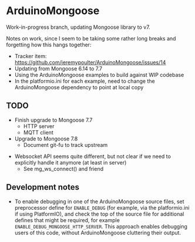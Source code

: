 # ArduinoMongoose

Work-in-progress branch, updating Mongoose library to v7.

Notes on work, since I seem to be taking some rather long breaks and forgetting
how this hangs together:
  - Tracker item: https://github.com/jeremypoulter/ArduinoMongoose/issues/14
  - Updating from Mongoose 6.14 to 7.7
  - Using the ArduinoMongoose examples to build against WIP codebase
  - In the platformio.ini for each example, need to change the ArduinoMongoose
    dependency to point at local copy

## TODO
  * Finish upgrade to Mongoose 7.7
    * HTTP server
    * MQTT client
  * Upgrade to Mongoose 7.8
    * Document git-fu to track upstream
  - Websocket API seems quite different, but not clear if we need to explicitly
    handle it anymore (at least in server)
	  - See mg_ws_connect() and friend

## Development notes
  * To enable debugging in one of the ArduinoMongoose source files, set
    preprocessor define for `ENABLE_DEBUG` (for example, via the platformio.ini
    if using PlatformIO), and check the top of the source file for additional
    defines that might be required, for example
    `ENABLE_DEBUG_MONGOOSE_HTTP_SERVER`.  This approach enables debugging users
    of this code, without ArduinoMongoose cluttering their output.